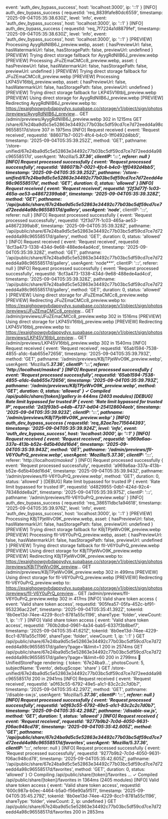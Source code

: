   event: 'auth_dev_bypass_success',
  host: 'localhost:3000',
  ip: '::1'
}
[INFO] auth_dev_bypass_success {
  requestId: 'req_8839fafe80dc6559',
  timestamp: '2025-09-04T05:35:38.630Z',
  level: 'info',
  event: 'auth_dev_bypass_success',
  host: 'localhost:3000',
  ip: '::1'
}
[INFO] auth_dev_bypass_success {
  requestId: 'req_7f7224a1d8879fef',
  timestamp: '2025-09-04T05:35:38.630Z',
  level: 'info',
  event: 'auth_dev_bypass_success',
  host: 'localhost:3000',
  ip: '::1'
}
[PREVIEW] Processing AyygRdNIlB6J_preview.webp, asset: {
  hasPreviewUrl: false,
  hasWatermarkUrl: false,
  hasStoragePath: false,
  previewUrl: undefined
}
[PREVIEW] Trying direct storage fallback for AyygRdNIlB6J_preview.webp
[PREVIEW] Processing JFuZEmaCMCc8_preview.webp, asset: {
  hasPreviewUrl: false,
  hasWatermarkUrl: false,
  hasStoragePath: false,
  previewUrl: undefined
}
[PREVIEW] Trying direct storage fallback for JFuZEmaCMCc8_preview.webp
[PREVIEW] Processing LKP45V16tblj_preview.webp, asset: {
  hasPreviewUrl: false,
  hasWatermarkUrl: false,
  hasStoragePath: false,
  previewUrl: undefined
}
[PREVIEW] Trying direct storage fallback for LKP45V16tblj_preview.webp
[PREVIEW] Using direct storage for AyygRdNIlB6J_preview.webp
[PREVIEW] Redirecting AyygRdNIlB6J_preview.webp to: https://exaighpowgvbdappydyx.supabase.co/storage/v1/object/sign/photos/previews/AyygRdNIlB6J_preview...
 GET /admin/previews/AyygRdNIlB6J_preview.webp 302 in 1215ms
 GET /share/67e24ba9d5c5e52863e34492c77b03bc5df59cd7ce7d72eedd4a98c96558517d/store 307 in 1975ms
[INFO] Request received {
  event: 'Request received',
  requestId: '886071b7-0021-4fc4-b4c0-1ff0492d4bb5',
  timestamp: '2025-09-04T05:35:39.252Z',
  method: 'GET',
  pathname: '/store-unified/67e24ba9d5c5e52863e34492c77b03bc5df59cd7ce7d72eedd4a98c96558517d',
  userAgent: 'Mozilla/5.***37.36',
  clientIP: '::***:***',
  referer: null
}
[INFO] Request processed successfully {
  event: 'Request processed successfully',
  requestId: '886071b7-0021-4fc4-b4c0-1ff0492d4bb5',
  timestamp: '2025-09-04T05:35:39.252Z',
  pathname: '/store-unified/67e24ba9d5c5e52863e34492c77b03bc5df59cd7ce7d72eedd4a98c96558517d',
  method: 'GET',
  duration: 0,
  status: 'allowed'
}
[INFO] Request received {
  event: 'Request received',
  requestId: 'f2f3d77f-1c03-465a-ae53-a48672399ab8',
  timestamp: '2025-09-04T05:35:39.328Z',
  method: 'GET',
  pathname: '/api/public/share/67e24ba9d5c5e52863e34492c77b03bc5df59cd7ce7d72eedd4a98c96558517d/gallery',
  userAgent: 'node***',
  clientIP: '::***:***',
  referer: null
}
[INFO] Request processed successfully {
  event: 'Request processed successfully',
  requestId: 'f2f3d77f-1c03-465a-ae53-a48672399ab8',
  timestamp: '2025-09-04T05:35:39.328Z',
  pathname: '/api/public/share/67e24ba9d5c5e52863e34492c77b03bc5df59cd7ce7d72eedd4a98c96558517d/gallery',
  method: 'GET',
  duration: 0,
  status: 'allowed'
}
[INFO] Request received {
  event: 'Request received',
  requestId: '8cf3a473-1338-434d-9e68-488ede4ad4cd',
  timestamp: '2025-09-04T05:35:39.328Z',
  method: 'GET',
  pathname: '/api/public/share/67e24ba9d5c5e52863e34492c77b03bc5df59cd7ce7d72eedd4a98c96558517d/gallery',
  userAgent: 'node***',
  clientIP: '::***:***',
  referer: null
}
[INFO] Request processed successfully {
  event: 'Request processed successfully',
  requestId: '8cf3a473-1338-434d-9e68-488ede4ad4cd',
  timestamp: '2025-09-04T05:35:39.328Z',
  pathname: '/api/public/share/67e24ba9d5c5e52863e34492c77b03bc5df59cd7ce7d72eedd4a98c96558517d/gallery',
  method: 'GET',
  duration: 0,
  status: 'allowed'
}
[PREVIEW] Using direct storage for JFuZEmaCMCc8_preview.webp
[PREVIEW] Redirecting JFuZEmaCMCc8_preview.webp to: https://exaighpowgvbdappydyx.supabase.co/storage/v1/object/sign/photos/previews/JFuZEmaCMCc8_preview...
 GET /admin/previews/JFuZEmaCMCc8_preview.webp 302 in 1516ms
[PREVIEW] Using direct storage for LKP45V16tblj_preview.webp
[PREVIEW] Redirecting LKP45V16tblj_preview.webp to: https://exaighpowgvbdappydyx.supabase.co/storage/v1/object/sign/photos/previews/LKP45V16tblj_preview...
 GET /admin/previews/LKP45V16tblj_preview.webp 302 in 1540ms
[INFO] Request received {
  event: 'Request received',
  requestId: '65ab1594-7538-4855-a1dc-6ab655e72656',
  timestamp: '2025-09-04T05:35:39.793Z',
  method: 'GET',
  pathname: '/admin/previews/KBjTPjeWvO9K_preview.webp',
  userAgent: 'Mozilla/5.***37.36',
  clientIP: '::***:***',
  referer: 'http://localhost/*masked*'
}
[INFO] Request processed successfully {
  event: 'Request processed successfully',
  requestId: '65ab1594-7538-4855-a1dc-6ab655e72656',
  timestamp: '2025-09-04T05:35:39.793Z',
  pathname: '/admin/previews/KBjTPjeWvO9K_preview.webp',
  method: 'GET',
  duration: 0,
  status: 'allowed'
}
 ✓ Compiled /api/public/share/[token]/gallery in 444ms (2403 modules)
[DEBUG] Rate limit bypassed for trusted IP {
  event: 'Rate limit bypassed for trusted IP',
  requestId: '2d3f93b5-a4db-4737-bd04-254128604aeb',
  timestamp: '2025-09-04T05:35:39.923Z',
  clientIP: '::***:***',
  pathname: '/admin/previews/KBjTPjeWvO9K_preview.webp'
}
[INFO] auth_dev_bypass_success {
  requestId: 'req_82ae7ac715644393',
  timestamp: '2025-09-04T05:35:39.924Z',
  level: 'info',
  event: 'auth_dev_bypass_success',
  host: 'localhost:3000',
  ip: '::1'
}
[INFO] Request received {
  event: 'Request received',
  requestId: 'a969a6aa-337a-413b-b52e-6d5b40dd16d4',
  timestamp: '2025-09-04T05:35:39.943Z',
  method: 'GET',
  pathname: '/admin/previews/fII-V6Y0uPrQ_preview.webp',
  userAgent: 'Mozilla/5.***37.36',
  clientIP: '::***:***',
  referer: 'http://localhost/*masked*'
}
[INFO] Request processed successfully {
  event: 'Request processed successfully',
  requestId: 'a969a6aa-337a-413b-b52e-6d5b40dd16d4',
  timestamp: '2025-09-04T05:35:39.943Z',
  pathname: '/admin/previews/fII-V6Y0uPrQ_preview.webp',
  method: 'GET',
  duration: 0,
  status: 'allowed'
}
[DEBUG] Rate limit bypassed for trusted IP {
  event: 'Rate limit bypassed for trusted IP',
  requestId: 'd4829955-0db1-424d-92c4-78348dde8a2f',
  timestamp: '2025-09-04T05:35:39.975Z',
  clientIP: '::***:***',
  pathname: '/admin/previews/fII-V6Y0uPrQ_preview.webp'
}
[INFO] auth_dev_bypass_success {
  requestId: 'req_386511dbc1a94618',
  timestamp: '2025-09-04T05:35:39.976Z',
  level: 'info',
  event: 'auth_dev_bypass_success',
  host: 'localhost:3000',
  ip: '::1'
}
[PREVIEW] Processing KBjTPjeWvO9K_preview.webp, asset: {
  hasPreviewUrl: false,
  hasWatermarkUrl: false,
  hasStoragePath: false,
  previewUrl: undefined
}
[PREVIEW] Trying direct storage fallback for KBjTPjeWvO9K_preview.webp
[PREVIEW] Processing fII-V6Y0uPrQ_preview.webp, asset: {
  hasPreviewUrl: false,
  hasWatermarkUrl: false,
  hasStoragePath: false,
  previewUrl: undefined
}
[PREVIEW] Trying direct storage fallback for fII-V6Y0uPrQ_preview.webp
[PREVIEW] Using direct storage for KBjTPjeWvO9K_preview.webp
[PREVIEW] Redirecting KBjTPjeWvO9K_preview.webp to: https://exaighpowgvbdappydyx.supabase.co/storage/v1/object/sign/photos/previews/KBjTPjeWvO9K_preview...
 GET /admin/previews/KBjTPjeWvO9K_preview.webp 302 in 499ms
[PREVIEW] Using direct storage for fII-V6Y0uPrQ_preview.webp
[PREVIEW] Redirecting fII-V6Y0uPrQ_preview.webp to: https://exaighpowgvbdappydyx.supabase.co/storage/v1/object/sign/photos/previews/fII-V6Y0uPrQ_preview...
 GET /admin/previews/fII-V6Y0uPrQ_preview.webp 302 in 417ms
[INFO] Valid share token access {
  event: 'Valid share token access',
  requestId: '905fea57-05fa-452c-bf91-953236ac22ef',
  timestamp: '2025-09-04T05:35:41.392Z',
  tokenId: '8b0ee13d-74ee-4229-8cc1-8781a55c1196',
  shareType: 'folder',
  viewCount: 1,
  ip: '::1'
}
[INFO] Valid share token access {
  event: 'Valid share token access',
  requestId: '760b2dbd-0961-4a34-bab5-6337f3b8bef7',
  timestamp: '2025-09-04T05:35:41.621Z',
  tokenId: '8b0ee13d-74ee-4229-8cc1-8781a55c1196',
  shareType: 'folder',
  viewCount: 1,
  ip: '::1'
}
 GET /api/public/share/67e24ba9d5c5e52863e34492c77b03bc5df59cd7ce7d72eedd4a98c96558517d/gallery?page=1&limit=1 200 in 2574ms
 GET /api/public/share/67e24ba9d5c5e52863e34492c77b03bc5df59cd7ce7d72eedd4a98c96558517d/gallery?page=1&limit=60 200 in 2799ms
📄 UnifiedStorePage rendering: {
  token: '67e24ba9...',
  photosCount: 5,
  subjectName: 'Evento',
  debugScope: 'share'
}
 GET /store-unified/67e24ba9d5c5e52863e34492c77b03bc5df59cd7ce7d72eedd4a98c96558517d 200 in 2941ms
[INFO] Request received {
  event: 'Request received',
  requestId: 'a0f63c55-6792-49e5-a1c1-83c2c2c7d0b7',
  timestamp: '2025-09-04T05:35:42.297Z',
  method: 'GET',
  pathname: '/disable-sw.js',
  userAgent: 'Mozilla/5.***37.36',
  clientIP: '::***:***',
  referer: null
}
[INFO] Request processed successfully {
  event: 'Request processed successfully',
  requestId: 'a0f63c55-6792-49e5-a1c1-83c2c2c7d0b7',
  timestamp: '2025-09-04T05:35:42.298Z',
  pathname: '/disable-sw.js',
  method: 'GET',
  duration: 1,
  status: 'allowed'
}
[INFO] Request received {
  event: 'Request received',
  requestId: '9277b9b2-7c0d-4050-9631-f06ac948cd78',
  timestamp: '2025-09-04T05:35:42.605Z',
  method: 'GET',
  pathname: '/api/public/share/67e24ba9d5c5e52863e34492c77b03bc5df59cd7ce7d72eedd4a98c96558517d/favorites',
  userAgent: 'Mozilla/5.***37.36',
  clientIP: '::***:***',
  referer: null
}
[INFO] Request processed successfully {
  event: 'Request processed successfully',
  requestId: '9277b9b2-7c0d-4050-9631-f06ac948cd78',
  timestamp: '2025-09-04T05:35:42.605Z',
  pathname: '/api/public/share/67e24ba9d5c5e52863e34492c77b03bc5df59cd7ce7d72eedd4a98c96558517d/favorites',
  method: 'GET',
  duration: 0,
  status: 'allowed'
}
 ○ Compiling /api/public/share/[token]/favorites ...
 ✓ Compiled /api/public/share/[token]/favorites in 1364ms (2405 modules)
[INFO] Valid share token access {
  event: 'Valid share token access',
  requestId: '600c987a-b0ec-4464-b5a0-f56e90a5f511',
  timestamp: '2025-09-04T05:35:45.279Z',
  tokenId: '8b0ee13d-74ee-4229-8cc1-8781a55c1196',
  shareType: 'folder',
  viewCount: 2,
  ip: undefined
}
 GET /api/public/share/67e24ba9d5c5e52863e34492c77b03bc5df59cd7ce7d72eedd4a98c96558517d/favorites 200 in 2853ms
